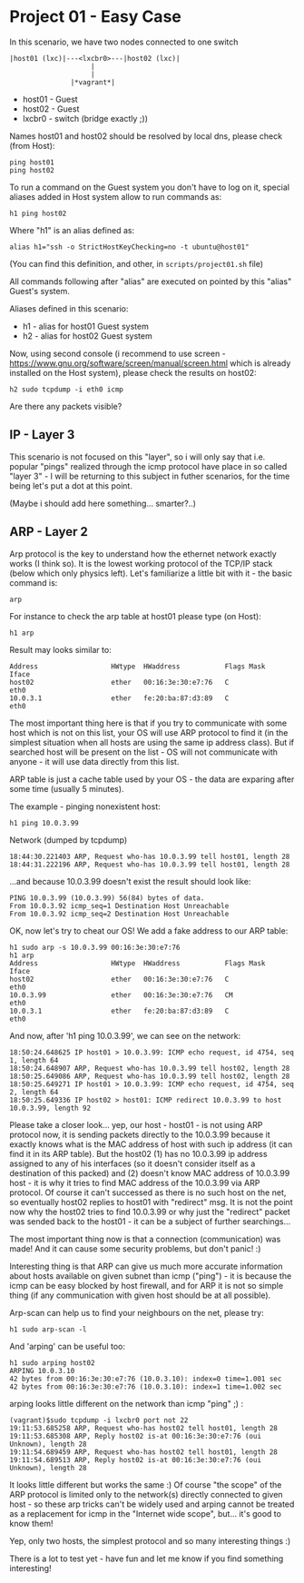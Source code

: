 # Project 01 - Easy Case

In this scenario, we have two nodes connected to one switch


    |host01 (lxc)|---<lxcbr0>---|host02 (lxc)|
                        |
                        |
                   |*vagrant*|  


* host01 - Guest
* host02 - Guest
* lxcbr0 - switch (bridge exactly ;))

Names host01 and host02 should be resolved by local dns, please check (from Host):

    ping host01
    ping host02
    
To run a command on the Guest system you don't have to log on it,  special aliases added in Host system allow to run commands as:

    h1 ping host02

Where "h1" is an alias defined as: 

    alias h1="ssh -o StrictHostKeyChecking=no -t ubuntu@host01"

(You can find this definition, and other, in ``scripts/project01.sh`` file) 

All commands following after "alias" are executed on pointed by this "alias" Guest's system.

Aliases defined in this scenario:

* h1 - alias for host01 Guest system
* h2 - alias for host02 Guest system


Now, using second console (i recommend to use screen - https://www.gnu.org/software/screen/manual/screen.html which is already installed on the Host system), please check the results on host02:

    h2 sudo tcpdump -i eth0 icmp

Are there any packets visible?

## IP - Layer 3

This scenario is not focused on this "layer", so i will only say that i.e. popular "pings" realized through the icmp protocol have place in so called "layer 3" - I will be returning to this subject in futher scenarios, for the time being let's put a dot at this point.

(Maybe i should add here something... smarter?..)

## ARP - Layer 2
 
Arp protocol is the key to understand how the ethernet network exactly works (I think so). It is the lowest working protocol of the TCP/IP stack (below which only physics left). Let's familiarize a little bit with it - the basic command is:

    arp
   
For instance to check the arp table at host01 please type (on Host):

    h1 arp

Result may looks similar to:

    Address                  HWtype  HWaddress           Flags Mask            Iface
    host02                   ether   00:16:3e:30:e7:76   C                     eth0
    10.0.3.1                 ether   fe:20:ba:87:d3:89   C                     eth0

The most important thing here is that if you try to communicate with some host which is not on this list, your OS will use ARP protocol to find it (in the simplest situation when all hosts are using the same ip address class). But if searched host will be present on the list - OS will not communicate with anyone - it will use data directly from this list.

ARP table is just a cache table used by your OS - the data are exparing after some time (usually 5 minutes). 

The example - pinging nonexistent host:

    h1 ping 10.0.3.99

Network (dumped by tcpdump)

    18:44:30.221403 ARP, Request who-has 10.0.3.99 tell host01, length 28
    18:44:31.222196 ARP, Request who-has 10.0.3.99 tell host01, length 28
     
...and because 10.0.3.99 doesn't exist the result should look like:

    PING 10.0.3.99 (10.0.3.99) 56(84) bytes of data.
    From 10.0.3.92 icmp_seq=1 Destination Host Unreachable
    From 10.0.3.92 icmp_seq=2 Destination Host Unreachable

OK, now let's try to cheat our OS! We add a fake address to our ARP table:

    h1 sudo arp -s 10.0.3.99 00:16:3e:30:e7:76
    h1 arp
    Address                  HWtype  HWaddress           Flags Mask            Iface
    host02                   ether   00:16:3e:30:e7:76   C                     eth0
    10.0.3.99                ether   00:16:3e:30:e7:76   CM                    eth0
    10.0.3.1                 ether   fe:20:ba:87:d3:89   C                     eth0

And now, after 'h1 ping 10.0.3.99', we can see on the network:

    18:50:24.648625 IP host01 > 10.0.3.99: ICMP echo request, id 4754, seq 1, length 64
    18:50:24.648907 ARP, Request who-has 10.0.3.99 tell host02, length 28
    18:50:25.649086 ARP, Request who-has 10.0.3.99 tell host02, length 28
    18:50:25.649271 IP host01 > 10.0.3.99: ICMP echo request, id 4754, seq 2, length 64
    18:50:25.649336 IP host02 > host01: ICMP redirect 10.0.3.99 to host    10.0.3.99, length 92

Please take a closer look... yep, our host - host01 - is not using ARP protocol now, it is sending packets directly to the 10.0.3.99 because it exactly knows what is the MAC address of host with such ip address (it can find it in its ARP table). But the host02 (1) has no 10.0.3.99 ip address assigned to any of his interfaces (so it doesn't consider itself as a destination of this packed) and (2) doesn't know MAC address of 10.0.3.99 host - it is why it tries to find MAC address of the 10.0.3.99 via ARP protocol. Of course it can't successed as there is no such host on the net, so eventually host02 replies to host01 with "redirect" msg. It is not the point now why the host02 tries to find 10.0.3.99 or why just the "redirect" packet was sended back to the host01 - it can be a subject of further searchings...

The most important thing now is that a connection (communication) was made! And it can cause some security problems, but don't panic! :)

Interesting thing is that ARP can give us much more accurate information about hosts available on given subnet than icmp ("ping") - it is because the icmp can be easy blocked by host firewall, and for ARP it is not so simple thing (if any communication with given host should be at all possible).

Arp-scan can help us to find your neighbours on the net, please try:

    h1 sudo arp-scan -l   

And 'arping' can be useful too:

    h1 sudo arping host02
    ARPING 10.0.3.10
    42 bytes from 00:16:3e:30:e7:76 (10.0.3.10): index=0 time=1.001 sec
    42 bytes from 00:16:3e:30:e7:76 (10.0.3.10): index=1 time=1.002 sec

arping looks little different on the network than icmp "ping" ;) :

    (vagrant)$sudo tcpdump -i lxcbr0 port not 22
    19:11:53.685258 ARP, Request who-has host02 tell host01, length 28
    19:11:53.685308 ARP, Reply host02 is-at 00:16:3e:30:e7:76 (oui Unknown), length 28
    19:11:54.689459 ARP, Request who-has host02 tell host01, length 28
    19:11:54.689513 ARP, Reply host02 is-at 00:16:3e:30:e7:76 (oui Unknown), length 28

It looks little different but works the same :) Of course "the scope" of the ARP protocol is limited only to the network(s) directly connected to given host - so these arp tricks can't be widely used and arping cannot be treated as a replacement for icmp in the "Internet wide scope", but... it's good to know them!

Yep, only two hosts, the simplest protocol and so many interesting things :) 

There is a lot to test yet - have fun and let me know if you find something interesting!

